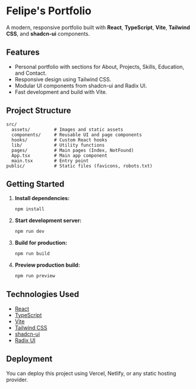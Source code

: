 
# Felipe's Portfolio

A modern, responsive portfolio built with **React**, **TypeScript**, **Vite**, **Tailwind CSS**, and **shadcn-ui** components.

## Features

- Personal portfolio with sections for About, Projects, Skills, Education, and Contact.
- Responsive design using Tailwind CSS.
- Modular UI components from shadcn-ui and Radix UI.
- Fast development and build with Vite.

## Project Structure

```
src/
  assets/         # Images and static assets
  components/     # Reusable UI and page components
  hooks/          # Custom React hooks
  lib/            # Utility functions
  pages/          # Main pages (Index, NotFound)
  App.tsx         # Main app component
  main.tsx        # Entry point
public/           # Static files (favicons, robots.txt)
```

## Getting Started

1. **Install dependencies:**
	```sh
	npm install
	```
2. **Start development server:**
	```sh
	npm run dev
	```
3. **Build for production:**
	```sh
	npm run build
	```
4. **Preview production build:**
	```sh
	npm run preview
	```

## Technologies Used

- [React](https://react.dev/)
- [TypeScript](https://www.typescriptlang.org/)
- [Vite](https://vitejs.dev/)
- [Tailwind CSS](https://tailwindcss.com/)
- [shadcn-ui](https://ui.shadcn.com/)
- [Radix UI](https://www.radix-ui.com/)

## Deployment

You can deploy this project using Vercel, Netlify, or any static hosting provider.
